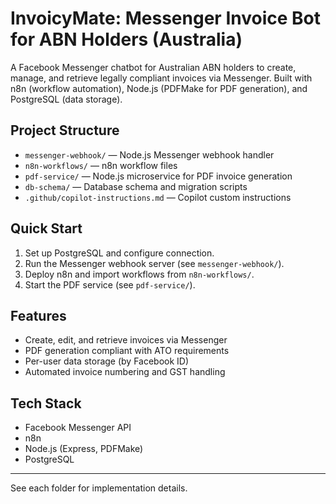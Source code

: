 # InvoicyMate: Messenger Invoice Bot for ABN Holders (Australia)

A Facebook Messenger chatbot for Australian ABN holders to create, manage, and retrieve legally compliant invoices via Messenger. Built with n8n (workflow automation), Node.js (PDFMake for PDF generation), and PostgreSQL (data storage).

## Project Structure

- `messenger-webhook/` — Node.js Messenger webhook handler
- `n8n-workflows/` — n8n workflow files
- `pdf-service/` — Node.js microservice for PDF invoice generation
- `db-schema/` — Database schema and migration scripts
- `.github/copilot-instructions.md` — Copilot custom instructions

## Quick Start

1. Set up PostgreSQL and configure connection.
2. Run the Messenger webhook server (see `messenger-webhook/`).
3. Deploy n8n and import workflows from `n8n-workflows/`.
4. Start the PDF service (see `pdf-service/`).

## Features

- Create, edit, and retrieve invoices via Messenger
- PDF generation compliant with ATO requirements
- Per-user data storage (by Facebook ID)
- Automated invoice numbering and GST handling

## Tech Stack

- Facebook Messenger API
- n8n
- Node.js (Express, PDFMake)
- PostgreSQL

---

See each folder for implementation details.
